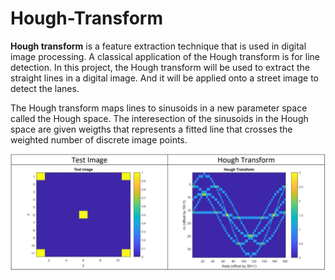 # Hough-Transform

<b>Hough transform</b> is a feature extraction technique that is used in digital image processing. A classical application of the Hough transform is for line detection. In this project, the Hough transform will be used to extract the straight lines in a digital image. And it will be applied onto a street image to detect the lanes.

The Hough transform maps lines to sinusoids in a new parameter space called the Hough space. The interesection of the sinusoids in the Hough space are given weigths that represents a fitted line that crosses the weighted number of discrete image points.

<img align="center" src="images/hough_transform_test1.png">
